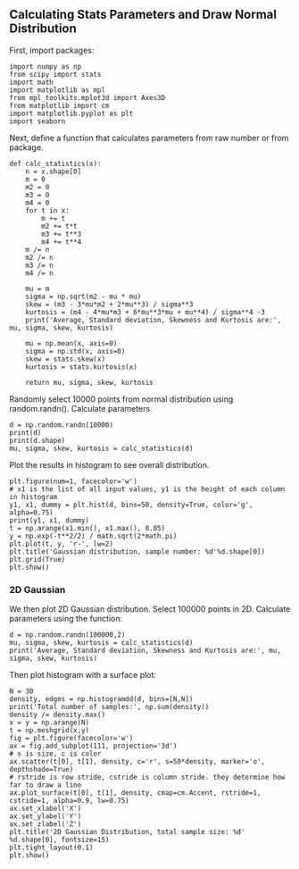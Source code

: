 ## Calculating Stats Parameters and Draw Normal Distribution
First, import packages:
```
import numpy as np
from scipy import stats
import math
import matplotlib as mpl
from mpl_toolkits.mplot3d import Axes3D
from matplotlib import cm
import matplotlib.pyplot as plt
import seaborn
```
Next, define a function that calculates parameters from raw number or from package.
```
def calc_statistics(x):
    n = x.shape[0]
    m = 0
    m2 = 0
    m3 = 0
    m4 = 0
    for t in x:
        m += t
        m2 += t*t
        m3 += t**3
        m4 += t**4
    m /= n
    m2 /= n
    m3 /= n
    m4 /= n
    
    mu = m
    sigma = np.sqrt(m2 - mu * mu)
    skew = (m3 - 3*mu*m2 + 2*mu**3) / sigma**3
    kurtosis = (m4 - 4*mu*m3 + 6*mu**3*mu + mu**4) / sigma**4 -3
    print('Average, Standard deviation, Skewness and Kurtosis are:', mu, sigma, skew, kurtosis)
    
    mu = np.mean(x, axis=0)
    sigma = np.std(x, axis=0)
    skew = stats.skew(x)
    kurtosis = stats.kurtosis(x)
    
    return mu, sigma, skew, kurtosis
```
Randomly select 10000 points from normal distribution using random.randn(). Calculate parameters.
```
d = np.random.randn(10000)
print(d)
print(d.shape)
mu, sigma, skew, kurtosis = calc_statistics(d)
```
Plot the results in histogram to see overall distribution.
```
plt.figure(num=1, facecolor='w')
# x1 is the list of all input values, y1 is the height of each column in histogram
y1, x1, dummy = plt.hist(d, bins=50, density=True, color='g', alpha=0.75)
print(y1, x1, dummy)
t = np.arange(x1.min(), x1.max(), 0.05)
y = np.exp(-t**2/2) / math.sqrt(2*math.pi)
plt.plot(t, y, 'r-', lw=2)
plt.title('Gaussian distribution, sample number: %d'%d.shape[0])
plt.grid(True)
plt.show()
```

### 2D Gaussian
We then plot 2D Gaussian distribution. Select 100000 points in 2D. Calculate parameters using the function:
```
d = np.random.randn(100000,2)
mu, sigma, skew, kurtosis = calc_statistics(d)
print('Average, Standard deviation, Skewness and Kurtosis are:', mu, sigma, skew, kurtosis)
```
Then plot histogram with a surface plot:
```
N = 30
density, edges = np.histogramdd(d, bins=[N,N])
print('Total number of samples:', np.sum(density))
density /= density.max()
x = y = np.arange(N)
t = np.meshgrid(x,y)
fig = plt.figure(facecolor='w')
ax = fig.add_subplot(111, projection='3d')
# s is size, c is color
ax.scatter(t[0], t[1], density, c='r', s=50*density, marker='o', depthshade=True)
# rstride is row stride, cstride is column stride. they determine how far to draw a line
ax.plot_surface(t[0], t[1], density, cmap=cm.Accent, rstride=1, cstride=1, alpha=0.9, lw=0.75)
ax.set_xlabel('X')
ax.set_ylabel('Y')
ax.set_zlabel('Z')
plt.title('2D Gaussian Distribution, total sample size: %d' %d.shape[0], fontsize=15)
plt.tight_layout(0.1)
plt.show()
```




